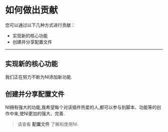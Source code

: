 # 如何做出贡献

您可以通过以下几种方式进行贡献：

- 实现新的核心功能
- 创建并分享配置文件

---

## 实现新的核心功能

我们正在努力不断为NI添加新功能.

## 创建并分享配置文件

NI拥有强大的功能,我希望每个对该插件热爱的人,都可以参与到脚本、功能等的创作中来,使NI更加的强大、完善.

> 请查看 **配置文件** 了解和使用NI.
